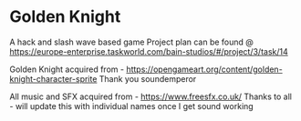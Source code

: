 # Golden Knight
A hack and slash wave based game
Project plan can be found @ https://europe-enterprise.taskworld.com/bain-studios/#/project/3/task/14


Golden Knight acquired from - https://opengameart.org/content/golden-knight-character-sprite
Thank you soundemperor

All music and SFX acquired from - https://www.freesfx.co.uk/
Thanks to all - will update this with individual names once I get sound working